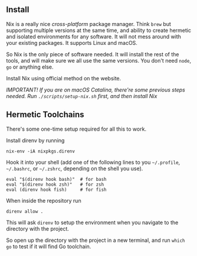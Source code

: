 ## Install

Nix is a really nice _cross-platform_ package manager. Think `brew` but
supporting multiple versions at the same time, and ability to create hermetic
and isolated environments for any software. It will not mess around with your
existing packages. It supports Linux and macOS.

So Nix is the only piece of software needed. It will install the rest of the
tools, and will make sure we all use the same versions. You don't need `node`,
`go` or anything else.

Install Nix using official method on the website.

_IMPORTANT! If you are on macOS Catalina, there're some previous steps needed.
Run `./scripts/setup-nix.sh` first, and then install Nix_

## Hermetic Toolchains

There's some one-time setup required for all this to work.

Install direnv by running

```shell
nix-env -iA nixpkgs.direnv
```

Hook it into your shell (add one of the following lines to you `~/.profile`,
`~/.bashrc`, or `~/.zshrc`, depending on the shell you use).

```shell
eval "$(direnv hook bash)"  # for bash
eval "$(direnv hook zsh)"   # for zsh
eval (direnv hook fish)     # for fish
```

When inside the repository run

```shell
direnv allow .
```

This will ask `direnv` to setup the environment when you navigate to the
directory with the project.

So open up the directory with the project in a new terminal, and run `which go`
to test if it will find Go toolchain.

